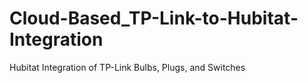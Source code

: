 # Cloud-Based_TP-Link-to-Hubitat-Integration
Hubitat Integration of TP-Link Bulbs, Plugs, and Switches
